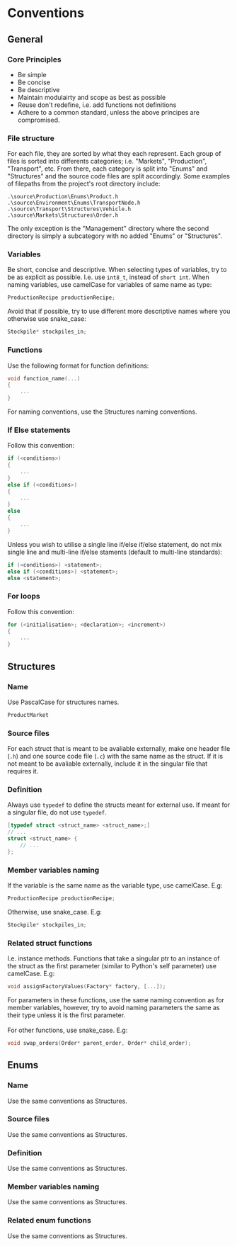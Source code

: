 # Conventions

## General

### Core Principles
* Be simple
* Be concise
* Be descriptive
* Maintain modulairty and scope as best as possible
* Reuse don't redefine, i.e. add functions not definitions
* Adhere to a common standard, unless the above principes are compromised.

### File structure
For each file, they are sorted by what they each represent.
Each group of files is sorted into differents categories; i.e. "Markets", "Production", "Transport", etc.
From there, each category is split into "Enums" and "Structures" and the source code files are split accordingly.
Some examples of filepaths from the project's root directory include:
```
.\source\Production\Enums\Product.h
.\source\Environment\Enums\TransportNode.h
.\source\Transport\Structures\Vehicle.h
.\source\Markets\Structures\Order.h
```
The only exception is the "Management" directory where the second directory is simply a subcategory with no added "Enums" or "Structures".

### Variables
Be short, concise and descriptive. When selecting types of variables, try to be as explicit as possible. I.e. use `int8_t`, instead of `short int`. When naming variables, use camelCase for variables of same name as type:
```c
ProductionRecipe productionRecipe;
```
Avoid that if possible, try to use different more descriptive names where you otherwise use snake_case:
```c
Stockpile* stockpiles_in;
```

### Functions
Use the following format for function definitions:
```c
void function_name(...)
{
	...
}
```
For naming conventions, use the Structures naming conventions.

### If Else statements
Follow this convention:
```c
if (<conditions>)
{
	...
}
else if (<conditions>)
{
	...
}
else 
{
	...
}
```
Unless you wish to utilise a single line if/else if/else statement, do not mix single line and multi-line if/else staments (default to multi-line standards):
```c
if (<conditions>) <statement>;
else if (<conditions>) <statement>;
else <statement>;
```


### For loops
Follow this convention:
```c
for (<initialisation>; <declaration>; <increment>)
{
	...
}
```

## Structures

### Name
Use PascalCase for structures names.
```c 
ProductMarket
```

### Source files
For each struct that is meant to be avaliable externally, make one header file (`.h`) and one source code file (`.c`) with the same name as the struct. If it is not meant to be avaliable externally, include it in the singular file that requires it.

### Definition
Always use `typedef` to define the structs meant for external use. If meant for a singular file, do not use `typedef`.
```c
[typedef struct <struct_name> <struct_name>;]
// ...
struct <struct_name> {
	// ...
};
```

### Member variables naming
If the variable is the same name as the variable type, use camelCase. E.g:
```c
ProductionRecipe productionRecipe;
```
Otherwise, use snake_case. E.g:
```c
Stockpile* stockpiles_in;
```

### Related struct functions
I.e. instance methods. Functions that take a singular ptr to an instance of the struct as the first parameter (similar to Python's self parameter) use camelCase. E.g:
```c
void assignFactoryValues(Factory* factory, [...]);
```
For parameters in these functions, use the same naming convention as for member variables, however, try to avoid naming parameters the same as their type unless it is the first parameter.
<br><br>
For other functions, use snake_case. E.g:
```c
void swap_orders(Order* parent_order, Order* child_order);
```

## Enums

### Name
Use the same conventions as Structures.

### Source files
Use the same conventions as Structures.

### Definition
Use the same conventions as Structures.

### Member variables naming
Use the same conventions as Structures.

### Related enum functions
Use the same conventions as Structures.
